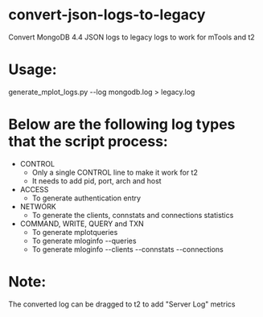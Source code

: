 # convert-json-logs-to-legacy
Convert MongoDB 4.4 JSON logs to legacy logs to work for mTools and t2

# Usage:
generate_mplot_logs.py --log mongodb.log > legacy.log

# Below are the following log types that the script process:
* CONTROL
  * Only a single CONTROL line to make it work for t2
  * It needs to add pid, port, arch and host
* ACCESS
  * To generate authentication entry
* NETWORK
  * To generate the clients, connstats and connections statistics
* COMMAND, WRITE, QUERY and TXN
  * To generate mplotqueries
  * To generate mloginfo --queries
  * To generate mloginfo --clients --connstats --connections

# Note:
The converted log can be dragged to t2 to add "Server Log" metrics
